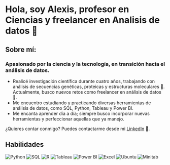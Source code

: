 # Hola, soy Alexis, profesor en Ciencias y freelancer en Analisis de datos 👋
<!--
**Alexis-martinezr/Alexis-martinezr** is a ✨ _special_ ✨ repository because its `README.md` (this file) appears on your GitHub profile.

Here are some ideas to get you started:

- 🔭 I’m currently working on ...
-  I’m currently learning ...
- 👯 I’m looking to collaborate on ...
- 🤔 I’m looking for help with ...
- 💬 Ask me about ...
- 📫 How to reach me: ...
- 😄 Pronouns: ...
- ⚡ Fun fact: ...
-->
## Sobre mí:
### Apasionado por la ciencia y la tecnología, en transición hacia el análisis de datos.

- Realicé investigación científica durante cuatro años, trabajando con análisis de secuencias genéticas, proteicas y estructuras moleculares 🌱. Actualmente, busco nuevos retos como freelancer en análisis de datos 🔭.  
- Me encuentro estudiando y practicando diversas herramientas de análisis de datos, como SQL, Python, Tableau y Power BI.  
- Me encanta aprender día a día; siempre busco incorporar nuevas herramientas y perfeccionar aquellas que ya manejo.

¿Quieres contar conmigo? Puedes contactarme desde mi [LinkedIn](https://www.linkedin.com/in/alexis-martinez-rangel-biotech) 💬.
## Habilidades 
![Python](https://img.shields.io/badge/Python-3776AB?style=for-the-badge&logo=python&logoColor=white)
![SQL](https://img.shields.io/badge/SQL-336791?style=for-the-badge&logo=mysql&logoColor=white)
![R](https://img.shields.io/badge/R-276DC3?style=for-the-badge&logo=r&logoColor=white)
![Tableau](https://img.shields.io/badge/Tableau-E97627?style=for-the-badge&logo=tableau&logoColor=white)
![Power BI](https://img.shields.io/badge/Power%20BI-F2C811?style=for-the-badge&logo=powerbi&logoColor=black)
![Excel](https://img.shields.io/badge/Excel-217346?style=for-the-badge&logo=microsoft-excel&logoColor=white)
![Ubuntu](https://img.shields.io/badge/Ubuntu-E95420?style=for-the-badge&logo=ubuntu&logoColor=white)
![Minitab](https://img.shields.io/badge/Minitab-1A4C8B?style=for-the-badge&logo=minitab&logoColor=white)
